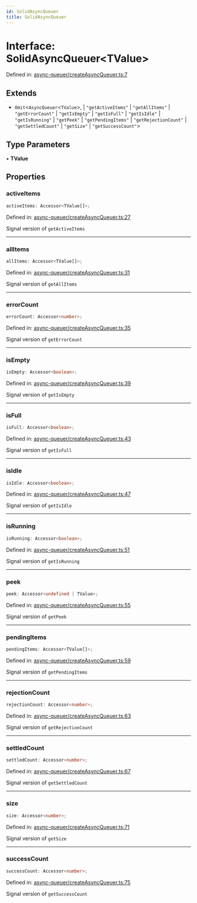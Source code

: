 ```yaml
---
id: SolidAsyncQueuer
title: SolidAsyncQueuer
---
```


<!-- DO NOT EDIT: this page is autogenerated from the type comments -->

# Interface: SolidAsyncQueuer\<TValue\>

Defined in: [async-queuer/createAsyncQueuer.ts:7](https://github.com/TanStack/pacer/blob/main/packages/solid-pacer/src/async-queuer/createAsyncQueuer.ts#L7)

## Extends

- `Omit`\<`AsyncQueuer`\<`TValue`\>, 
  \| `"getActiveItems"`
  \| `"getAllItems"`
  \| `"getErrorCount"`
  \| `"getIsEmpty"`
  \| `"getIsFull"`
  \| `"getIsIdle"`
  \| `"getIsRunning"`
  \| `"getPeek"`
  \| `"getPendingItems"`
  \| `"getRejectionCount"`
  \| `"getSettledCount"`
  \| `"getSize"`
  \| `"getSuccessCount"`\>

## Type Parameters

• **TValue**

## Properties

### activeItems

```ts
activeItems: Accessor<TValue[]>;
```

Defined in: [async-queuer/createAsyncQueuer.ts:27](https://github.com/TanStack/pacer/blob/main/packages/solid-pacer/src/async-queuer/createAsyncQueuer.ts#L27)

Signal version of `getActiveItems`

***

### allItems

```ts
allItems: Accessor<TValue[]>;
```

Defined in: [async-queuer/createAsyncQueuer.ts:31](https://github.com/TanStack/pacer/blob/main/packages/solid-pacer/src/async-queuer/createAsyncQueuer.ts#L31)

Signal version of `getAllItems`

***

### errorCount

```ts
errorCount: Accessor<number>;
```

Defined in: [async-queuer/createAsyncQueuer.ts:35](https://github.com/TanStack/pacer/blob/main/packages/solid-pacer/src/async-queuer/createAsyncQueuer.ts#L35)

Signal version of `getErrorCount`

***

### isEmpty

```ts
isEmpty: Accessor<boolean>;
```

Defined in: [async-queuer/createAsyncQueuer.ts:39](https://github.com/TanStack/pacer/blob/main/packages/solid-pacer/src/async-queuer/createAsyncQueuer.ts#L39)

Signal version of `getIsEmpty`

***

### isFull

```ts
isFull: Accessor<boolean>;
```

Defined in: [async-queuer/createAsyncQueuer.ts:43](https://github.com/TanStack/pacer/blob/main/packages/solid-pacer/src/async-queuer/createAsyncQueuer.ts#L43)

Signal version of `getIsFull`

***

### isIdle

```ts
isIdle: Accessor<boolean>;
```

Defined in: [async-queuer/createAsyncQueuer.ts:47](https://github.com/TanStack/pacer/blob/main/packages/solid-pacer/src/async-queuer/createAsyncQueuer.ts#L47)

Signal version of `getIsIdle`

***

### isRunning

```ts
isRunning: Accessor<boolean>;
```

Defined in: [async-queuer/createAsyncQueuer.ts:51](https://github.com/TanStack/pacer/blob/main/packages/solid-pacer/src/async-queuer/createAsyncQueuer.ts#L51)

Signal version of `getIsRunning`

***

### peek

```ts
peek: Accessor<undefined | TValue>;
```

Defined in: [async-queuer/createAsyncQueuer.ts:55](https://github.com/TanStack/pacer/blob/main/packages/solid-pacer/src/async-queuer/createAsyncQueuer.ts#L55)

Signal version of `getPeek`

***

### pendingItems

```ts
pendingItems: Accessor<TValue[]>;
```

Defined in: [async-queuer/createAsyncQueuer.ts:59](https://github.com/TanStack/pacer/blob/main/packages/solid-pacer/src/async-queuer/createAsyncQueuer.ts#L59)

Signal version of `getPendingItems`

***

### rejectionCount

```ts
rejectionCount: Accessor<number>;
```

Defined in: [async-queuer/createAsyncQueuer.ts:63](https://github.com/TanStack/pacer/blob/main/packages/solid-pacer/src/async-queuer/createAsyncQueuer.ts#L63)

Signal version of `getRejectionCount`

***

### settledCount

```ts
settledCount: Accessor<number>;
```

Defined in: [async-queuer/createAsyncQueuer.ts:67](https://github.com/TanStack/pacer/blob/main/packages/solid-pacer/src/async-queuer/createAsyncQueuer.ts#L67)

Signal version of `getSettledCount`

***

### size

```ts
size: Accessor<number>;
```

Defined in: [async-queuer/createAsyncQueuer.ts:71](https://github.com/TanStack/pacer/blob/main/packages/solid-pacer/src/async-queuer/createAsyncQueuer.ts#L71)

Signal version of `getSize`

***

### successCount

```ts
successCount: Accessor<number>;
```

Defined in: [async-queuer/createAsyncQueuer.ts:75](https://github.com/TanStack/pacer/blob/main/packages/solid-pacer/src/async-queuer/createAsyncQueuer.ts#L75)

Signal version of `getSuccessCount`
